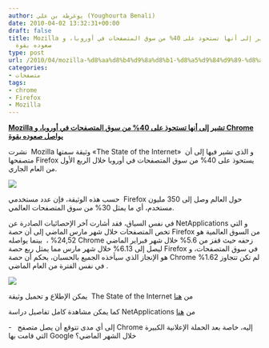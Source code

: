 ```yaml
---
author: يوغرطة بن علي (Youghourta Benali)
date: 2010-04-02 13:32:31+00:00
draft: false
title: Mozilla تشير إلى أنها تستحوذ على 40% من سوق المتصفحات في أوروبا، و Chrome يواصل
  صعوده بقوة
type: post
url: /2010/04/mozilla-%d8%aa%d8%b4%d9%8a%d8%b1-%d8%a5%d9%84%d9%89-%d8%a3%d9%86%d9%87%d8%a7-%d8%aa%d8%b3%d8%aa%d8%ad%d9%88%d8%b0-%d8%b9%d9%84%d9%89-40-%d9%85%d9%86-%d8%b3%d9%88%d9%82-%d8%a7%d9%84%d9%85%d8%aa%d8%b5/
categories:
- متصفحات
tags:
- chrome
- Firefox
- Mozilla
---
```


[**Mozilla تشير إلى أنها تستحوذ على 40% من سوق المتصفحات في أوروبا، و Chrome يواصل صعوده بقوة**](https://www.it-scoop.com/2010/04/mozilla-%d8%aa%d8%b4%d9%8a%d8%b1-%d8%a5%d9%84%d9%89-%d8%a3%d9%86%d9%87%d8%a7-%d8%aa%d8%b3%d8%aa%d8%ad%d9%88%d8%b0-%d8%b9%d9%84%d9%89-40-%d9%85%d9%86-%d8%b3%d9%88%d9%82-%d8%a7%d9%84%d9%85%d8%aa%d8%b5/https://www.it-scoop.com/2010/04/mozilla-%d8%aa%d8%b4%d9%8a%d8%b1-%d8%a5%d9%84%d9%89-%d8%a3%d9%86%d9%87%d8%a7-%d8%aa%d8%b3%d8%aa%d8%ad%d9%88%d8%b0-%d8%b9%d9%84%d9%89-40-%d9%85%d9%86-%d8%b3%d9%88%d9%82-%d8%a7%d9%84%d9%85%d8%aa%d8%b5/)


نشرت  Mozilla وثيقة سمتها «The State of the Internet» و الذي تشير فيها إلى أن  متصفحها Firefox يستحوذ على 40% من سوق المتصفحات في أوروبا خلال الربع الأول من العام الجاري.

[![](https://djug.developpez.com/rsc/firefox_share.jpg)
](https://www.it-scoop.com/2010/04/mozilla-%d8%aa%d8%b4%d9%8a%d8%b1-%d8%a5%d9%84%d9%89-%d8%a3%d9%86%d9%87%d8%a7-%d8%aa%d8%b3%d8%aa%d8%ad%d9%88%d8%b0-%d8%b9%d9%84%d9%89-40-%d9%85%d9%86-%d8%b3%d9%88%d9%82-%d8%a7%d9%84%d9%85%d8%aa%d8%b5/)

حسب هذه الوثيقة، فإن عدد مستخدمي  Firefox حول العالم وصل إلى 350 مليون مستخدم، أي ما يمثل 30% من سوق المتصفحات العالمي.

في نفس السياق، فقد أشارت آخر الإحصائيات الصادرة عن NetApplications و التي تخص المتصفحات خلال شهر مارس الماضي إلى أن حصة Firefox من السوق العالمية هو 24,52% ،  بينما يواصله Chrome زحفه حيث قفز من 5.6% خلال شهر فبراير الماضي ليصل إلى 6.13% خلال شهر مارس مما يمثل ربع حصة Firefox في سوق المتصفحات، و هو الإنجاز الذي سيأخذه الجميع بالحسبان، بحكم أن حصة Chrome لم تكن تتجاوز 1.62%  في نفس الفترة من العام الماضي.

[![](https://djug.developpez.com/rsc/Stat_Navigateur_Mars2010.png)
](https://www.it-scoop.com/2010/04/mozilla-%d8%aa%d8%b4%d9%8a%d8%b1-%d8%a5%d9%84%d9%89-%d8%a3%d9%86%d9%87%d8%a7-%d8%aa%d8%b3%d8%aa%d8%ad%d9%88%d8%b0-%d8%b9%d9%84%d9%89-40-%d9%85%d9%86-%d8%b3%d9%88%d9%82-%d8%a7%d9%84%d9%85%d8%aa%d8%b5/)

يمكن الإطلاع و تحميل وثيقة  The State of the Internet من [هنا](http://blog.mozilla.com/metrics/2010/03/31/mozillas-q1-2010-analyst-report-state-of-the-internet/)

كما يمكن مشاهدة كامل تفاصيل دراسة NetApplications من [هنا](http://www.netmarketshare.com/report.aspx?qprid=0&qpcal=1&qptimeframe=M&qpsp=134)

-   إلى أي مدى تتوقع أن يصل متصفح Chrome إليه، خاصة بعد الحملة الإعلانية الكبيرة التي قامت بها Google خلال الشهر الماضي؟
